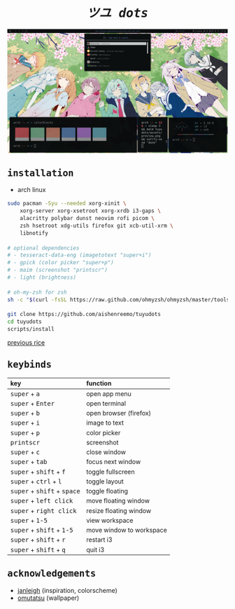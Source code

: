 <div align="center">
    <h1><i><samp>ツユ dots</samp></i></h1>
</div>

![](assets/preview.png)

## <samp>installation</samp>

- arch linux

```sh
sudo pacman -Syu --needed xorg-xinit \
    xorg-server xorg-xsetroot xorg-xrdb i3-gaps \
    alacritty polybar dunst neovim rofi picom \
    zsh hsetroot xdg-utils firefox git xcb-util-xrm \
    libnotify

# optional dependencies
# - tesseract-data-eng (imagetotext "super+i")
# - gpick (color picker "super+p")
# - maim (screenshot "printscr")
# - light (brightness)

# oh-my-zsh for zsh
sh -c "$(curl -fsSL https://raw.github.com/ohmyzsh/ohmyzsh/master/tools/install.sh)"

git clone https://github.com/aishenreemo/tuyudots
cd tuyudots
scripts/install
```

[previous rice](https://github.com/aishenreemo/tuyudots/tree/aca10b83db5cbdf545f2f0e738a347d2a0358489)

## <samp>keybinds</samp>

| key | function |
| :--- | :-------- |
| <kbd>super</kbd> + <kbd>a</kbd> | open app menu |
| <kbd>super</kbd> + <kbd>Enter</kbd> | open terminal |
| <kbd>super</kbd> + <kbd>b</kbd> | open browser (firefox) |
| <kbd>super</kbd> + <kbd>i</kbd> | image to text |
| <kbd>super</kbd> + <kbd>p</kbd> | color picker |
| <kbd>printscr</kbd> | screenshot |
| <kbd>super</kbd> + <kbd>c</kbd> | close window |
| <kbd>super</kbd> + <kbd>tab</kbd> | focus next window |
| <kbd>super</kbd> + <kbd>shift</kbd> + <kbd>f</kbd> | toggle fullscreen |
| <kbd>super</kbd> + <kbd>ctrl</kbd> + <kbd>l</kbd> | toggle layout |
| <kbd>super</kbd> + <kbd>shift</kbd> + <kbd>space</kbd> | toggle floating |
| <kbd>super</kbd> + <kbd>left click</kbd> | move floating window |
| <kbd>super</kbd> + <kbd>right click</kbd> | resize floating window |
| <kbd>super</kbd> + <kbd>1</kbd>-<kbd>5</kbd> | view workspace | 
| <kbd>super</kbd> + <kbd>shift</kbd> + <kbd>1</kbd>-<kbd>5</kbd> | move window to workspace | 
| <kbd>super</kbd> + <kbd>shift</kbd> + <kbd>r</kbd> | restart i3 |
| <kbd>super</kbd> + <kbd>shift</kbd> + <kbd>q</kbd> | quit i3 |

## <samp>acknowledgements</samp>

- [janleigh](https://github.com/janleigh) (inspiration, colorscheme)
- [omutatsu](https://twitter.com/omrice4869) (wallpaper)
